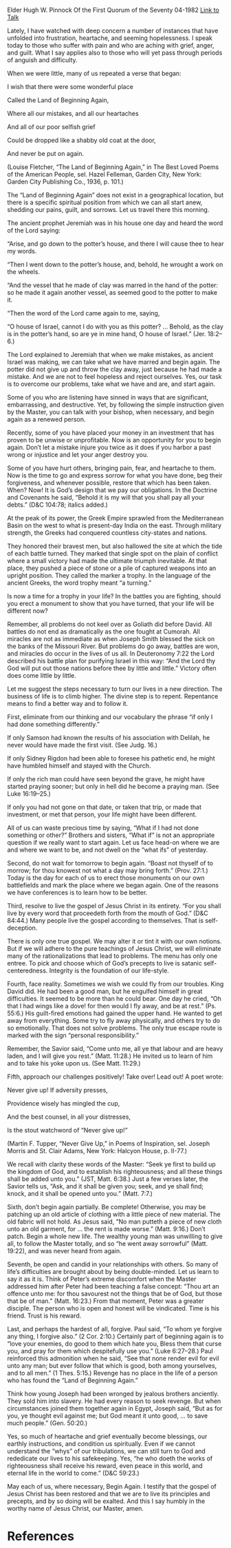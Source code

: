Elder Hugh W. Pinnock
Of the First Quorum of the Seventy
04-1982
[Link to Talk](https://www.churchofjesuschrist.org/study/general-conference/1982/04/beginning-again?lang=eng)

Lately, I have watched with deep concern a number of instances that have unfolded into frustration, heartache, and seeming hopelessness. I speak today to those who suffer with pain and who are aching with grief, anger, and guilt. What I say applies also to those who will yet pass through periods of anguish and difficulty.

When we were little, many of us repeated a verse that began:





I wish that there were some wonderful place

Called the Land of Beginning Again,

Where all our mistakes, and all our heartaches

And all of our poor selfish grief

Could be dropped like a shabby old coat at the door,

And never be put on again.





(Louise Fletcher, “The Land of Beginning Again,” in The Best Loved Poems of the American People, sel. Hazel Felleman, Garden City, New York: Garden City Publishing Co., 1936, p. 101.)





The “Land of Beginning Again” does not exist in a geographical location, but there is a specific spiritual position from which we can all start anew, shedding our pains, guilt, and sorrows. Let us travel there this morning.

The ancient prophet Jeremiah was in his house one day and heard the word of the Lord saying:

“Arise, and go down to the potter’s house, and there I will cause thee to hear my words.

“Then I went down to the potter’s house, and, behold, he wrought a work on the wheels.

“And the vessel that he made of clay was marred in the hand of the potter: so he made it again another vessel, as seemed good to the potter to make it.

“Then the word of the Lord came again to me, saying,

“O house of Israel, cannot I do with you as this potter? … Behold, as the clay is in the potter’s hand, so are ye in mine hand, O house of Israel.” (Jer. 18:2–6.)

The Lord explained to Jeremiah that when we make mistakes, as ancient Israel was making, we can take what we have marred and begin again. The potter did not give up and throw the clay away, just because he had made a mistake. And we are not to feel hopeless and reject ourselves. Yes, our task is to overcome our problems, take what we have and are, and start again.

Some of you who are listening have sinned in ways that are significant, embarrassing, and destructive. Yet, by following the simple instruction given by the Master, you can talk with your bishop, when necessary, and begin again as a renewed person.

Recently, some of you have placed your money in an investment that has proven to be unwise or unprofitable. Now is an opportunity for you to begin again. Don’t let a mistake injure you twice as it does if you harbor a past wrong or injustice and let your anger destroy you.

Some of you have hurt others, bringing pain, fear, and heartache to them. Now is the time to go and express sorrow for what you have done, beg their forgiveness, and whenever possible, restore that which has been taken. When? Now! It is God’s design that we pay our obligations. In the Doctrine and Covenants he said, “Behold it is my will that you shall pay all your debts.” (D&C 104:78; italics added.)

At the peak of its power, the Greek Empire sprawled from the Mediterranean Basin on the west to what is present-day India on the east. Through military strength, the Greeks had conquered countless city-states and nations.

They honored their bravest men, but also hallowed the site at which the tide of each battle turned. They marked that single spot on the plain of conflict where a small victory had made the ultimate triumph inevitable. At that place, they pushed a piece of stone or a pile of captured weapons into an upright position. They called the marker a trophy. In the language of the ancient Greeks, the word trophy meant “a turning.”

Is now a time for a trophy in your life? In the battles you are fighting, should you erect a monument to show that you have turned, that your life will be different now?

Remember, all problems do not keel over as Goliath did before David. All battles do not end as dramatically as the one fought at Cumorah. All miracles are not as immediate as when Joseph Smith blessed the sick on the banks of the Missouri River. But problems do go away, battles are won, and miracles do occur in the lives of us all. In Deuteronomy 7:22 the Lord described his battle plan for purifying Israel in this way: “And the Lord thy God will put out those nations before thee by little and little.” Victory often does come little by little.

Let me suggest the steps necessary to turn our lives in a new direction. The business of life is to climb higher. The divine step is to repent. Repentance means to find a better way and to follow it.

First, eliminate from our thinking and our vocabulary the phrase “if only I had done something differently.”

If only Samson had known the results of his association with Delilah, he never would have made the first visit. (See Judg. 16.)



If only Sidney Rigdon had been able to foresee his pathetic end, he might have humbled himself and stayed with the Church.

If only the rich man could have seen beyond the grave, he might have started praying sooner; but only in hell did he become a praying man. (See Luke 16:19–25.)

If only you had not gone on that date, or taken that trip, or made that investment, or met that person, your life might have been different.

All of us can waste precious time by saying, “What if I had not done something or other?” Brothers and sisters, “What if” is not an appropriate question if we really want to start again. Let us face head-on where we are and where we want to be, and not dwell on the “what ifs” of yesterday.

Second, do not wait for tomorrow to begin again. “Boast not thyself of to morrow; for thou knowest not what a day may bring forth.” (Prov. 27:1.) Today is the day for each of us to erect those monuments on our own battlefields and mark the place where we began again. One of the reasons we have conferences is to learn how to be better.

Third, resolve to live the gospel of Jesus Christ in its entirety. “For you shall live by every word that proceedeth forth from the mouth of God.” (D&C 84:44.) Many people live the gospel according to themselves. That is self-deception.

There is only one true gospel. We may alter it or tint it with our own notions. But if we will adhere to the pure teachings of Jesus Christ, we will eliminate many of the rationalizations that lead to problems. The menu has only one entree. To pick and choose which of God’s precepts to live is satanic self-centeredness. Integrity is the foundation of our life-style.

Fourth, face reality. Sometimes we wish we could fly from our troubles. King David did. He had been a good man, but he engulfed himself in great difficulties. It seemed to be more than he could bear. One day he cried, “Oh that I had wings like a dove! for then would I fly away, and be at rest.” (Ps. 55:6.) His guilt-fired emotions had gained the upper hand. He wanted to get away from everything. Some try to fly away physically, and others try to do so emotionally. That does not solve problems. The only true escape route is marked with the sign “personal responsibility.”

Remember, the Savior said, “Come unto me, all ye that labour and are heavy laden, and I will give you rest.” (Matt. 11:28.) He invited us to learn of him and to take his yoke upon us. (See Matt. 11:29.)

Fifth, approach our challenges positively! Take over! Lead out! A poet wrote:





Never give up! If adversity presses,

Providence wisely has mingled the cup,

And the best counsel, in all your distresses,

Is the stout watchword of “Never give up!”





(Martin F. Tupper, “Never Give Up,” in Poems of Inspiration, sel. Joseph Morris and St. Clair Adams, New York: Halcyon House, p. II-77.)





We recall with clarity these words of the Master: “Seek ye first to build up the kingdom of God, and to establish his righteousness; and all these things shall be added unto you.” (JST, Matt. 6:38.) Just a few verses later, the Savior tells us, “Ask, and it shall be given you; seek, and ye shall find; knock, and it shall be opened unto you.” (Matt. 7:7.)

Sixth, don’t begin again partially. Be complete! Otherwise, you may be patching up an old article of clothing with a little piece of new material. The old fabric will not hold. As Jesus said, “No man putteth a piece of new cloth unto an old garment, for … the rent is made worse.” (Matt. 9:16.) Don’t patch. Begin a whole new life. The wealthy young man was unwilling to give all, to follow the Master totally, and so “he went away sorrowful” (Matt. 19:22), and was never heard from again.

Seventh, be open and candid in your relationships with others. So many of life’s difficulties are brought about by being double-minded. Let us learn to say it as it is. Think of Peter’s extreme discomfort when the Master addressed him after Peter had been teaching a false concept: “Thou art an offence unto me: for thou savourest not the things that be of God, but those that be of man.” (Matt. 16:23.) From that moment, Peter was a greater disciple. The person who is open and honest will be vindicated. Time is his friend. Trust is his reward.

Last, and perhaps the hardest of all, forgive. Paul said, “To whom ye forgive any thing, I forgive also.” (2 Cor. 2:10.) Certainly part of beginning again is to “love your enemies, do good to them which hate you, Bless them that curse you, and pray for them which despitefully use you.” (Luke 6:27–28.) Paul reinforced this admonition when he said, “See that none render evil for evil unto any man; but ever follow that which is good, both among yourselves, and to all men.” (1 Thes. 5:15.) Revenge has no place in the life of a person who has found the “Land of Beginning Again.”

Think how young Joseph had been wronged by jealous brothers anciently. They sold him into slavery. He had every reason to seek revenge. But when circumstances joined them together again in Egypt, Joseph said, “But as for you, ye thought evil against me; but God meant it unto good, … to save much people.” (Gen. 50:20.)

Yes, so much of heartache and grief eventually become blessings, our earthly instructions, and condition us spiritually. Even if we cannot understand the “whys” of our tribulations, we can still turn to God and rededicate our lives to his safekeeping. Yes, “he who doeth the works of righteousness shall receive his reward, even peace in this world, and eternal life in the world to come.” (D&C 59:23.)

May each of us, where necessary, Begin Again. I testify that the gospel of Jesus Christ has been restored and that we are to live its principles and precepts, and by so doing will be exalted. And this I say humbly in the worthy name of Jesus Christ, our Master, amen.

# References
